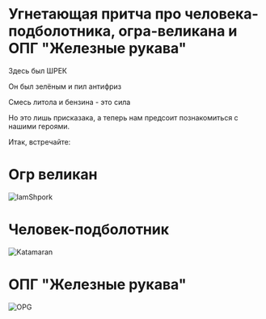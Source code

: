 # Угнетающая притча про человека-подболотника, огра-великана и ОПГ "Железные рукава"

Здесь был ШРЕК

Он был зелёным и пил антифриз

Смесь литола и бензина - это сила

Но это лишь присказака, а теперь нам предсоит познакомиться с нашими героями.

Итак, встречайте:

# Огр великан

![IamShpork](https://steamcdn-a.akamaihd.net/steamcommunity/public/images/avatars/d3/d394f0b9269fd0eebb90f384f0765a9ccbeb1110_full.jpg "IamShpork")

# Человек-подболотник

![Katamaran](https://i.ytimg.com/vi/brveQGvr7Ro/maxresdefault.jpg "Katamaran")

# ОПГ "Железные рукава"
![OPG](https://avatars.mds.yandex.net/get-zen_doc/1708012/pub_5e0459a9e6cb9b00b1dc0e68_5e05e93adf944400ae0b3547/scale_1200 "OPG")




